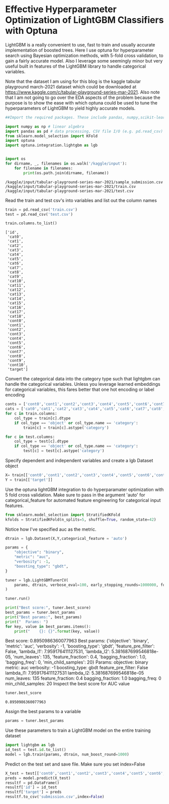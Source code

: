 
# Effective Hyperparameter Optimization of LightGBM Classifiers with Optuna

LightGBM is a really convenient to use, fast to train and usually accurate implementation of boosted trees. Here I use optuna for hyperparameter search using Bayesian optimization methods, with 5-fold cross validation, to gain a fairly accurate model. Also I leverage some seemingly minor but very useful built in features of the LightGBM library to handle categorical variables.

Note that the dataset I am using for this blog is the kaggle tabular playground march-2021 dataset which could be downloaded at https://www.kaggle.com/c/tabular-playground-series-mar-2021. Also note that I am not going to go over the EDA aspects of the problem because the purpose is to show the ease with which optuna could be used to tune the hyperparameters of LightGBM to yield highly accurate models.


```python
##Import the required packages. These include pandas, numpy,scikit-learn and optuna

import numpy as np # linear algebra
import pandas as pd # data processing, CSV file I/O (e.g. pd.read_csv)
from sklearn.model_selection import KFold
import optuna
import optuna.integration.lightgbm as lgb


import os
for dirname, _, filenames in os.walk('/kaggle/input'):
    for filename in filenames:
        print(os.path.join(dirname, filename))
```


<style type='text/css'>
.datatable table.frame { margin-bottom: 0; }
.datatable table.frame thead { border-bottom: none; }
.datatable table.frame tr.coltypes td {  color: #FFFFFF;  line-height: 6px;  padding: 0 0.5em;}
.datatable .bool    { background: #DDDD99; }
.datatable .object  { background: #565656; }
.datatable .int     { background: #5D9E5D; }
.datatable .float   { background: #4040CC; }
.datatable .str     { background: #CC4040; }
.datatable .row_index {  background: var(--jp-border-color3);  border-right: 1px solid var(--jp-border-color0);  color: var(--jp-ui-font-color3);  font-size: 9px;}
.datatable .frame tr.coltypes .row_index {  background: var(--jp-border-color0);}
.datatable th:nth-child(2) { padding-left: 12px; }
.datatable .hellipsis {  color: var(--jp-cell-editor-border-color);}
.datatable .vellipsis {  background: var(--jp-layout-color0);  color: var(--jp-cell-editor-border-color);}
.datatable .na {  color: var(--jp-cell-editor-border-color);  font-size: 80%;}
.datatable .footer { font-size: 9px; }
.datatable .frame_dimensions {  background: var(--jp-border-color3);  border-top: 1px solid var(--jp-border-color0);  color: var(--jp-ui-font-color3);  display: inline-block;  opacity: 0.6;  padding: 1px 10px 1px 5px;}
</style>



    /kaggle/input/tabular-playground-series-mar-2021/sample_submission.csv
    /kaggle/input/tabular-playground-series-mar-2021/train.csv
    /kaggle/input/tabular-playground-series-mar-2021/test.csv


Read the train and test csv's into variables and list out the column names


```python
train = pd.read_csv('train.csv')
test = pd.read_csv('test.csv')

train.columns.to_list()
```




    ['id',
     'cat0',
     'cat1',
     'cat2',
     'cat3',
     'cat4',
     'cat5',
     'cat6',
     'cat7',
     'cat8',
     'cat9',
     'cat10',
     'cat11',
     'cat12',
     'cat13',
     'cat14',
     'cat15',
     'cat16',
     'cat17',
     'cat18',
     'cont0',
     'cont1',
     'cont2',
     'cont3',
     'cont4',
     'cont5',
     'cont6',
     'cont7',
     'cont8',
     'cont9',
     'cont10',
     'target']



Convert the categorical data into the category type such that lightgbm can handle the categorical variables. Unless you leverage learned embeddings for categorical variables, this fares better that one hot encoding or label encoding


```python
conts = ['cont0','cont1','cont2','cont3','cont4','cont5','cont6','cont7','cont8','cont9','cont10']
cats = ['cat0','cat1','cat2','cat3','cat4','cat5','cat6','cat7','cat8','cat9','cat10','cat11','cat12','cat13','cat14','cat15','cat16','cat17','cat18','target']
for c in train.columns:
    col_type = train[c].dtype
    if col_type == 'object' or col_type.name == 'category':
        train[c] = train[c].astype('category')

for c in test.columns:
    col_type = test[c].dtype
    if col_type == 'object' or col_type.name == 'category':
        test[c] = test[c].astype('category')
```

Specify dependent and independent variables and create a lgb Dataset object


```python
X= train[['cont0','cont1','cont2','cont3','cont4','cont5','cont6','cont7','cont8','cont9','cont10','cat0','cat1','cat2','cat3','cat4','cat5','cat6','cat7','cat8','cat9','cat10','cat11','cat12','cat13','cat14','cat15','cat16','cat17','cat18']]
Y = train[['target']]
```

Use the optuna lightGBM integration to do hyperparamater optimization with 5 fold cross validation. Make sure to pass in the argument 'auto' for categorical_feature for automated feature engineering for categorical input features.


```python
from sklearn.model_selection import StratifiedKFold
kfolds = StratifiedKFold(n_splits=5, shuffle=True, random_state=42)
```

Notice how I've specified auc as the metric.


```python
dtrain = lgb.Dataset(X,Y,categorical_feature = 'auto')

params = {
    "objective": "binary",
    "metric": "auc",
    "verbosity": -1,
    "boosting_type": "gbdt",
}

tuner = lgb.LightGBMTunerCV(
    params, dtrain, verbose_eval=100, early_stopping_rounds=1000000, folds=kfolds
)

tuner.run()

print("Best score:", tuner.best_score)
best_params = tuner.best_params
print("Best params:", best_params)
print("  Params: ")
for key, value in best_params.items():
    print("    {}: {}".format(key, value))
```
Best score: 0.8950986360077963
Best params: {'objective': 'binary', 'metric': 'auc', 'verbosity': -1, 'boosting_type': 'gbdt', 'feature_pre_filter': False, 'lambda_l1': 7.959176411127531, 'lambda_l2': 5.381687699546818e-05, 'num_leaves': 135, 'feature_fraction': 0.4, 'bagging_fraction': 1.0, 'bagging_freq': 0, 'min_child_samples': 20}
  Params: 
    objective: binary
    metric: auc
    verbosity: -1
    boosting_type: gbdt
    feature_pre_filter: False
    lambda_l1: 7.959176411127531
    lambda_l2: 5.381687699546818e-05
    num_leaves: 135
    feature_fraction: 0.4
    bagging_fraction: 1.0
    bagging_freq: 0
    min_child_samples: 20
Inspect the best score for AUC value


```python
tuner.best_score
```




    0.8950986360077963



Assign the best params to a variable


```python
params = tuner.best_params
```

Use these parameters to train a LightGBM model on the entire training dataset 



```python
import lightgbm as lgb
id_test = test.id.to_list()
model = lgb.train(params, dtrain, num_boost_round=1000)
```

Predict on the test set and save file. Make sure you set index=False 


```python
X_test = test[['cont0','cont1','cont2','cont3','cont4','cont5','cont6','cont7','cont8','cont9','cont10','cat0','cat1','cat2','cat3','cat4','cat5','cat6','cat7','cat8','cat9','cat10','cat11','cat12','cat13','cat14','cat15','cat16','cat17','cat18']]
preds = model.predict(X_test)
resultf = pd.DataFrame()
resultf['id'] = id_test
resultf['target'] = preds
resultf.to_csv('submission.csv',index=False)
```


